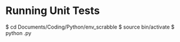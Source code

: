 Running Unit Tests
===================

$ cd Documents/Coding/Python/env_scrabble
$ source bin/activate
$ python <InsertTestHere>.py
